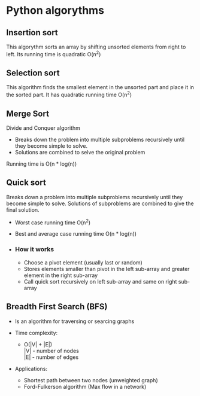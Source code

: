 # Python algorythms

## Insertion sort
This algorythm sorts an array by shifting unsorted elements from right to left.
Its running time is quadratic O(n<sup>2</sup>) 

## Selection sort
This algorithm finds the smallest element in the unsorted part and place it in the sorted part.
It has quadratic running time O(n<sup>2</sup>)

## Merge Sort
Divide and Conquer algorithm
-   Breaks down the problem into multiple subproblems recursively until they become simple to solve.
-   Solutions are combined to selve the original problem

Running time is O(n * log(n))

## Quick sort
Breaks down a problem into multiple subproblems recursively until they become simple to solve.
Solutions of subproblems are combined to give the final solution.
-   Worst case running time O(n<sup>2</sup>)
-   Best and average case running time O(n * log(n))

-   ### How it works
    -   Choose a pivot element (usually last or random)
    -   Stores elements smaller than pivot in the left sub-array and greater element in the right sub-array
    -   Call quick sort recursively on left sub-array and same on right sub-array


## Breadth First Search (BFS)
-   Is an algorithm for traversing or searcing graphs
-   Time complexity:
    -   O(|V| + |E|)<br>
    |V| - number of nodes<br>
    |E| - number of edges<br>

-   Applications:
    -   Shortest path between two nodes (unweighted graph)
    -   Ford-Fulkerson algorithm (Max flow in a network)